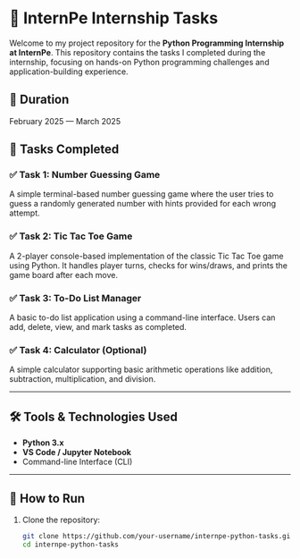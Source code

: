 # 🧠 InternPe Internship Tasks

Welcome to my project repository for the **Python Programming Internship at InternPe**. This repository contains the tasks I completed during the internship, focusing on hands-on Python programming challenges and application-building experience.

## 📅 Duration
February 2025 — March 2025

## 📝 Tasks Completed

### ✅ Task 1: Number Guessing Game  
A simple terminal-based number guessing game where the user tries to guess a randomly generated number with hints provided for each wrong attempt.

### ✅ Task 2: Tic Tac Toe Game  
A 2-player console-based implementation of the classic Tic Tac Toe game using Python. It handles player turns, checks for wins/draws, and prints the game board after each move.

### ✅ Task 3: To-Do List Manager  
A basic to-do list application using a command-line interface. Users can add, delete, view, and mark tasks as completed.

### ✅ Task 4: Calculator (Optional)  
A simple calculator supporting basic arithmetic operations like addition, subtraction, multiplication, and division.

---

## 🛠 Tools & Technologies Used

- **Python 3.x**
- **VS Code / Jupyter Notebook**
- Command-line Interface (CLI)

---

## 🚀 How to Run

1. Clone the repository:
   ```bash
   git clone https://github.com/your-username/internpe-python-tasks.git
   cd internpe-python-tasks
